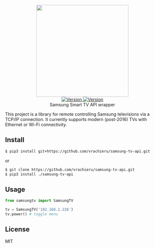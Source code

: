 <p align="center">
    <img src="https://user-images.githubusercontent.com/5860071/47255992-611d9b00-d481-11e8-965d-d9816f254be2.png" width="300px" border="0" />
    <br/>
    <a href="https://github.com/vrachieru/samsung-tv-api/releases/latest">
        <img src="https://img.shields.io/badge/version-1.0.0-brightgreen.svg?style=flat-square" alt="Version">
    </a>
    <a href="https://travis-ci.org/vrachieru/samsung-tv-api">
        <img src="https://img.shields.io/travis/vrachieru/samsung-tv-api.svg?style=flat-square" alt="Version">
    </a>
    <br/>
    Samsung Smart TV API wrapper
</p>

This project is a library for remote controlling Samsung televisions via a TCP/IP connection. 
It currently supports modern (post-2016) TVs with Ethernet or Wi-Fi connectivity.

## Install

```bash
$ pip3 install git+https://github.com/vrachieru/samsung-tv-api.git
```
or
```bash
$ git clone https://github.com/vrachieru/samsung-tv-api.git
$ pip3 install ./samsung-tv-api
```

## Usage
```python
from samsungtv import SamsungTV

tv = SamsungTV('192.168.1.226')
tv.power() # toggle menu
```
## License

MIT